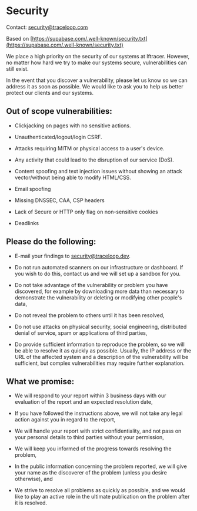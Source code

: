 # Security

Contact: security@traceloop.com

Based on [https://supabase.com/.well-known/security.txt](https://supabase.com/.well-known/security.txt)

We place a high priority on the security of our systems at Iftracer. However, no matter how hard we try to make our systems secure, vulnerabilities can still exist.

In the event that you discover a vulnerability, please let us know so we can address it as soon as possible. We would like to ask you to help us better protect our clients and our systems.

## Out of scope vulnerabilities:

- Clickjacking on pages with no sensitive actions.

- Unauthenticated/logout/login CSRF.

- Attacks requiring MITM or physical access to a user's device.

- Any activity that could lead to the disruption of our service (DoS).

- Content spoofing and text injection issues without showing an attack vector/without being able to modify HTML/CSS.

- Email spoofing

- Missing DNSSEC, CAA, CSP headers

- Lack of Secure or HTTP only flag on non-sensitive cookies

- Deadlinks

## Please do the following:

- E-mail your findings to [security@traceloop.dev](mailto:security@traceloop.dev).

- Do not run automated scanners on our infrastructure or dashboard. If you wish to do this, contact us and we will set up a sandbox for you.

- Do not take advantage of the vulnerability or problem you have discovered, for example by downloading more data than necessary to demonstrate the vulnerability or deleting or modifying other people's data,

- Do not reveal the problem to others until it has been resolved,

- Do not use attacks on physical security, social engineering, distributed denial of service, spam or applications of third parties,

- Do provide sufficient information to reproduce the problem, so we will be able to resolve it as quickly as possible. Usually, the IP address or the URL of the affected system and a description of the vulnerability will be sufficient, but complex vulnerabilities may require further explanation.

## What we promise:

- We will respond to your report within 3 business days with our evaluation of the report and an expected resolution date,

- If you have followed the instructions above, we will not take any legal action against you in regard to the report,

- We will handle your report with strict confidentiality, and not pass on your personal details to third parties without your permission,

- We will keep you informed of the progress towards resolving the problem,

- In the public information concerning the problem reported, we will give your name as the discoverer of the problem (unless you desire otherwise), and

- We strive to resolve all problems as quickly as possible, and we would like to play an active role in the ultimate publication on the problem after it is resolved.

